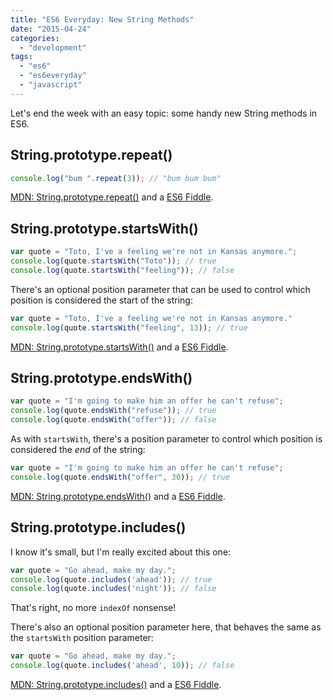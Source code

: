 ```yaml
---
title: "ES6 Everyday: New String Methods"
date: "2015-04-24"
categories: 
  - "development"
tags: 
  - "es6"
  - "es6everyday"
  - "javascript"
---
```


Let's end the week with an easy topic: some handy new String methods in ES6.

## String.prototype.repeat()

```javascript
console.log("bum ".repeat(3)); // "bum bum bum"
```

[MDN: String.prototype.repeat()](https://developer.mozilla.org/en-US/docs/Web/JavaScript/Reference/Global_Objects/String/repeat) and a [ES6 Fiddle](http://www.es6fiddle.net/i7vzhh9u/).

## String.prototype.startsWith()

```javascript
var quote = "Toto, I've a feeling we're not in Kansas anymore.";
console.log(quote.startsWith("Toto")); // true
console.log(quote.startsWith("feeling")); // false
```

There's an optional position parameter that can be used to control which position is considered the start of the string:

```javascript
var quote = "Toto, I've a feeling we're not in Kansas anymore."
console.log(quote.startsWith("feeling", 13)); // true
```

[MDN: String.prototype.startsWith()](https://developer.mozilla.org/en-US/docs/Web/JavaScript/Reference/Global_Objects/String/startswith) and a [ES6 Fiddle](http://www.es6fiddle.net/i8vrgmro/).

## String.prototype.endsWith()

```javascript
var quote = "I'm going to make him an offer he can't refuse";
console.log(quote.endsWith("refuse")); // true
console.log(quote.endsWith("offer")); // false
```

As with `startsWith`, there's a position parameter to control which position is considered the _end_ of the string:

```javascript
var quote = "I'm going to make him an offer he can't refuse";
console.log(quote.endsWith("offer", 30)); // true
```

[MDN: String.prototype.endsWith()](https://developer.mozilla.org/en-US/docs/Web/JavaScript/Reference/Global_Objects/String/endswith) and a [ES6 Fiddle](http://www.es6fiddle.net/i8vrhfd6/).

## String.prototype.includes()

I know it's small, but I'm really excited about this one:

```javascript
var quote = "Go ahead, make my day.";
console.log(quote.includes('ahead')); // true
console.log(quote.includes('night')); // false
```

That's right, no more `indexOf` nonsense!

There's also an optional position parameter here, that behaves the same as the `startsWith` position parameter:

```javascript
var quote = "Go ahead, make my day.";
console.log(quote.includes('ahead', 10)); // false
```

[MDN: String.prototype.includes()](https://developer.mozilla.org/en-US/docs/Web/JavaScript/Reference/Global_Objects/String/includes) and a [ES6 Fiddle](http://www.es6fiddle.net/i8vrckbc/).
